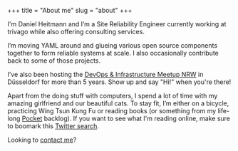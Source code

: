 +++
title = "About me"
slug = "about"
+++

I'm Daniel Heitmann and I’m a Site Reliability Engineer currently working at trivago while also offering consulting services.

I’m moving YAML around and glueing various open source components together to form reliable systems at scale. I also occasionally contribute back to some of those projects.

I’ve also been hosting the [DevOps & Infrastructure Meetup NRW](https://www.meetup.com/devops-duesseldorf/) in Düsseldorf for more than 5 years. Show up and say "Hi!" when you're there!

Apart from the doing stuff with computers, I spend a lot of time with my amazing girlfriend and our beautiful cats. To stay fit, I’m either on a bicycle, practicing Wing Tsun Kung Fu or reading books (or something from my life-long [Pocket](https://getpocket.com) backlog). If you want to see what I'm reading online, make sure to boomark this [Twitter search](https://twitter.com/search?q=from%3A%40dictvm%20%23justread&src=typed_query&f=live).

Looking to [contact me](/contact)?